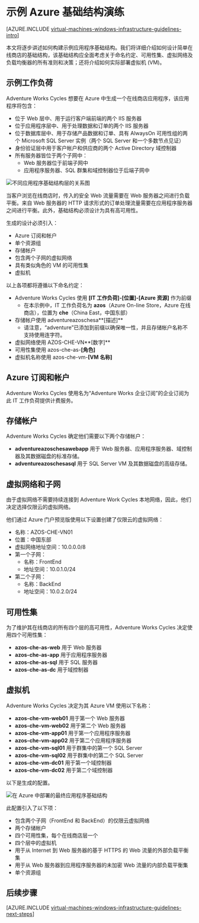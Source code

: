 <properties
	pageTitle="示例基础结构演练 | Azure"
	description="了解用于在 Azure 中部署示例基础结构的关键设计和实施准则。"
	documentationCenter=""
	services="virtual-machines-windows"
	authors="iainfoulds"
	manager="timlt"
	editor=""
	tags="azure-resource-manager"/>  


<tags
	ms.service="virtual-machines-windows"
	ms.date="07/01/2016"
	wacn.date=""/>

# 示例 Azure 基础结构演练

[AZURE.INCLUDE [virtual-machines-windows-infrastructure-guidelines-intro](../includes/virtual-machines-windows-infrastructure-guidelines-intro.md)]

本文将逐步讲述如何构建示例应用程序基础结构。我们将详细介绍如何设计简单在线商店的基础结构，该基础结构应全面考虑关于命名约定、可用性集、虚拟网络及负载均衡器的所有准则和决策；还将介绍如何实际部署虚拟机 (VM)。


## 示例工作负荷

Adventure Works Cycles 想要在 Azure 中生成一个在线商店应用程序，该应用程序将包含：

- 位于 Web 层中、用于运行客户端前端的两个 IIS 服务器
- 位于应用程序层中、用于处理数据和订单的两个 IIS 服务器
- 位于数据库层中、用于存储产品数据和订单、具有 AlwaysOn 可用性组的两个 Microsoft SQL Server 实例（两个 SQL Server 和一个多数节点见证）
- 身份验证层中用于客户帐户和供应商的两个 Active Directory 域控制器
- 所有服务器皆位于两个子网中：
	- Web 服务器位于前端子网中
	- 应用程序服务器、SQL 群集和域控制器位于后端子网中

![不同应用程序基础结构层的关系图](./media/virtual-machines-common-infrastructure-service-guidelines/example-tiers.png)

当客户浏览在线商店时，传入的安全 Web 流量需要在 Web 服务器之间进行负载平衡。来自 Web 服务器的 HTTP 请求形式的订单处理流量需要在应用程序服务器之间进行平衡。此外，基础结构必须设计为具有高可用性。

生成的设计必须引入：

- Azure 订阅和帐户
- 单个资源组
- 存储帐户
- 包含两个子网的虚拟网络
- 具有类似角色的 VM 的可用性集
- 虚拟机

以上各项都将遵循以下命名约定：

- Adventure Works Cycles 使用 **[IT 工作负荷]-[位置]-[Azure 资源]** 作为前缀
	- 在本示例中，IT 工作负荷名为 **azos**（Azure On-line Store，Azure 在线商店），位置为 **che**（China East，中国东部）
- 存储帐户使用 adventureazoschesa**[描述]**
	- 请注意，“adventure”已添加到前缀以确保唯一性，并且存储帐户名称不支持使用连字符。
- 虚拟网络使用 AZOS-CHE-VN**[数字]**
- 可用性集使用 azos-che-as-**[角色]**
- 虚拟机名称使用 azos-che-vm-**[VM 名称]**


## Azure 订阅和帐户

Adventure Works Cycles 使用名为“Adventure Works 企业订阅”的企业订阅为此 IT 工作负荷提供计费服务。


## 存储帐户

Adventure Works Cycles 确定他们需要以下两个存储帐户：

- **adventureazoschesawebapp** 用于 Web 服务器、应用程序服务器、域控制器及其数据磁盘的标准存储。
- **adventureazoschesasql** 用于 SQL Server VM 及其数据磁盘的高级存储。


## 虚拟网络和子网

由于虚拟网络不需要持续连接到 Adventure Work Cycles 本地网络，因此，他们决定选择仅限云的虚拟网络。

他们通过 Azure 门户预览版使用以下设置创建了仅限云的虚拟网络：

- 名称：AZOS-CHE-VN01
- 位置：中国东部
- 虚拟网络地址空间：10.0.0.0/8
- 第一个子网：
	- 名称：FrontEnd
	- 地址空间：10.0.1.0/24
- 第二个子网：
	- 名称：BackEnd
	- 地址空间：10.0.2.0/24


## 可用性集

为了维护其在线商店的所有四个层的高可用性，Adventure Works Cycles 决定使用四个可用性集：

- **azos-che-as-web** 用于 Web 服务器
- **azos-che-as-app** 用于应用程序服务器
- **azos-che-as-sql** 用于 SQL 服务器
- **azos-che-as-dc** 用于域控制器


## 虚拟机

Adventure Works Cycles 决定为其 Azure VM 使用以下名称：

- **azos-che-vm-web01** 用于第一个 Web 服务器
- **azos-che-vm-web02** 用于第二个 Web 服务器
- **azos-che-vm-app01** 用于第一个应用程序服务器
- **azos-che-vm-app02** 用于第二个应用程序服务器
- **azos-che-vm-sql01** 用于群集中的第一个 SQL Server
- **azos-che-vm-sql02** 用于群集中的第二个 SQL Server
- **azos-che-vm-dc01** 用于第一个域控制器
- **azos-che-vm-dc02** 用于第二个域控制器

以下是生成的配置。

![在 Azure 中部署的最终应用程序基础结构](./media/virtual-machines-common-infrastructure-service-guidelines/example-config.png)

此配置引入了以下项：

- 包含两个子网（FrontEnd 和 BackEnd）的仅限云虚拟网络
- 两个存储帐户
- 四个可用性集，每个在线商店层一个
- 四个层中的虚拟机
- 用于从 Internet 到 Web 服务器的基于 HTTPS 的 Web 流量的外部负载平衡集
- 用于从 Web 服务器到应用程序服务器的未加密 Web 流量的内部负载平衡集
- 单个资源组


## 后续步骤

[AZURE.INCLUDE [virtual-machines-windows-infrastructure-guidelines-next-steps](../includes/virtual-machines-windows-infrastructure-guidelines-next-steps.md)]

<!---HONumber=Mooncake_Quality_Review_1215_2016-->